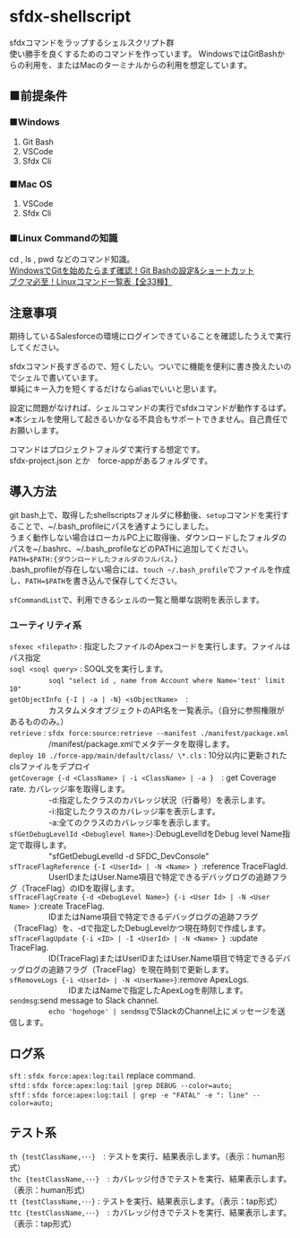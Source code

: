 # sfdx-shellscript
sfdxコマンドをラップするシェルスクリプト群  
使い勝手を良くするためのコマンドを作っています。
WindowsではGitBashからの利用を、またはMacのターミナルからの利用を想定しています。

## ■前提条件  
### ■Windows  
1. Git Bash  
1. VSCode  
1. Sfdx Cli  
  
### ■Mac OS  
1. VSCode  
1. Sfdx Cli  

### ■Linux Commandの知識
cd , ls , pwd などのコマンド知識。  
[WindowsでGitを始めたらまず確認！Git Bashの設定&ショートカット](https://www.granfairs.com/blog/staff/gitbash-setting-shortcut)  
[ブクマ必至！Linuxコマンド一覧表【全33種】](https://www.sejuku.net/blog/5465)  
  
  
## 注意事項
期待しているSalesforceの環境にログインできていることを確認したうえで実行してください。  

sfdxコマンド長すぎるので、短くしたい。ついでに機能を便利に書き換えたいのでシェルで書いています。  
単純にキー入力を短くするだけならaliasでいいと思います。

設定に問題がなければ、シェルコマンドの実行でsfdxコマンドが動作するはず。  
※本シェルを使用して起きるいかなる不具合もサポートできません。自己責任でお願いします。  

コマンドはプロジェクトフォルダで実行する想定です。  
sfdx-project.json とか　force-appがあるフォルダです。  

## 導入方法
git bash上で、取得したshellscriptsフォルダに移動後、`setup`コマンドを実行することで、\~/.bash_profileにパスを通すようにしました。   
うまく動作しない場合はローカルPC上に取得後、ダウンロードしたフォルダのパスを\~/.bashrc、\~/.bash_profileなどのPATHに追加してください。    
`PATH=$PATH:{ダウンロードしたフォルダのフルパス。}`  
.bash_profileが存在しない場合には、`touch ~/.bash_profile`でファイルを作成し、`PATH=$PATH`を書き込んで保存してください。  

`sfCommandList`で、利用できるシェルの一覧と簡単な説明を表示します。  
  

### ユーティリティ系
`sfexec <filepath>` : 指定したファイルのApexコードを実行します。ファイルはパス指定  
`soql <soql query>` : SOQL文を実行します。  
　　　　　`soql "select id , name from Account where Name='test' limit 10"`  
`getObjectInfo {-I | -a | -N} <sObjectName>`　:  
　　　　　カスタムメタオブジェクトのAPI名を一覧表示。（自分に参照権限があるもののみ。）    
`retrieve` : `sfdx force:source:retrieve --manifest ./manifest/package.xml`　  
　　　　　/manifest/package.xmlでメタデータを取得します。  
`deploy 10 ./force-app/main/default/class/ \*.cls` : 10分以内に更新されたclsファイルをデプロイ    
`getCoverage {-d <ClassName> | -i <ClassName> | -a }`　: get Coverage rate. カバレッジ率を取得します。    
　　　　　-d:指定したクラスのカバレッジ状況（行番号）を表示します。  
　　　　　-i:指定したクラスのカバレッジ率を表示します。  
　　　　　-a:全てのクラスのカバレッジ率を表示します。  
`sfGetDebugLevelId <Debuglevel Name>}`:DebugLevelIdをDebug level Name指定で取得します。  
　　　　　"sfGetDebugLevelId -d SFDC_DevConsole"  
`sfTraceFlagReference {-I <UserId> | -N <Name> } `:reference TraceFlagId.    
　　　　　UserIDまたはUser.Name項目で特定できるデバッグログの追跡フラグ（TraceFlag）のIDを取得します。    
`sfTraceFlagCreate {-d <DebugLevel Name>} {-i <User Id> | -N <User Name> }`:create TraceFlag.     
　　　　　IDまたはName項目で特定できるデバッグログの追跡フラグ（TraceFlag）を、-dで指定したDebugLevelかつ現在時刻で作成します。    
`sfTraceFlagUpdate {-i <ID> | -I <UserId> | -N <Name> } `:update TraceFlag.    
　　　　　ID(TraceFlag)またはUserIDまたはUser.Name項目で特定できるデバッグログの追跡フラグ（TraceFlag）を現在時刻で更新します。    
`sfRemoveLogs {-i <UserId> | -N <UserName>}`:remove ApexLogs. 　  　
　　　　　IDまたはNameで指定したApexLogを削除します。    
`sendmsg`:send message to Slack channel.   
　　　　　`echo 'hogehoge' | sendmsg`でSlackのChannel上にメッセージを送信します。    
  
## ログ系
`sft` : `sfdx force:apex:log:tail` replace command.  
`sftd` : `sfdx force:apex:log:tail |grep DEBUG --color=auto;`  
`sftf` : `sfdx force:apex:log:tail | grep -e "FATAL" -e ": line" --color=auto;`  
  
  
## テスト系
`th {testClassName,･･･}`　: テストを実行、結果表示します。（表示：human形式）  
`thc {testClassName,･･･}`　: カバレッジ付きでテストを実行、結果表示します。（表示：human形式）  
`tt {testClassName,･･･}` : テストを実行、結果表示します。（表示：tap形式）  
`ttc {testClassName,･･･}`　: カバレッジ付きでテストを実行、結果表示します。（表示：tap形式）  


